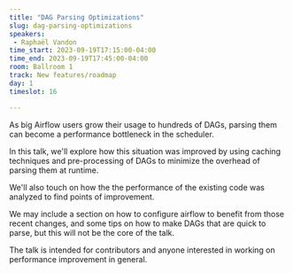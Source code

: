 ```yaml
---
title: "DAG Parsing Optimizations"
slug: dag-parsing-optimizations
speakers:
 - Raphaël Vandon
time_start: 2023-09-19T17:15:00-04:00
time_end: 2023-09-19T17:45:00-04:00
room: Ballroom 1
track: New features/roadmap
day: 1
timeslot: 16

---
```


As big Airflow users grow their usage to hundreds of DAGs, parsing them can become a performance bottleneck in the scheduler.
 
 In this talk, we'll explore how this situation was improved by using caching techniques and pre-processing of DAGs to minimize the overhead of parsing them at runtime.
 
 We'll also touch on how the the performance of the existing code was analyzed to find points of improvement.
 
 We may include a section on how to configure airflow to benefit from those recent changes, and some tips on how to make DAGs that are quick to parse, but this will not be the core of the talk.
 
 
 
 The talk is intended for contributors and anyone interested in working on performance improvement in general.